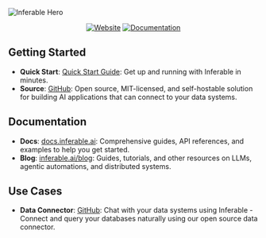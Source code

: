 ![Inferable Hero](https://a.inferable.ai/assets/hero.png)

<div align="center">

[![Website](https://img.shields.io/badge/website-inferable.ai-blue)](https://inferable.ai) [![Documentation](https://img.shields.io/badge/docs-inferable.ai-brightgreen)](https://docs.inferable.ai/)

</div>

## Getting Started

- **Quick Start**: [Quick Start Guide](https://docs.inferable.ai/pages/quick-start): Get up and running with Inferable in minutes.
- **Source**: [GitHub](https://github.com/inferablehq/inferable): Open source, MIT-licensed, and self-hostable solution for building AI applications that can connect to your data systems.

## Documentation

- **Docs**: [docs.inferable.ai](https://docs.inferable.ai): Comprehensive guides, API references, and examples to help you get started.
- **Blog**: [inferable.ai/blog](https://inferable.ai/blog): Guides, tutorials, and other resources on LLMs, agentic automations, and distributed systems.


## Use Cases

- **Data Connector**: [GitHub](https://github.com/inferablehq/inferable/tree/main/data-connector): Chat with your data systems using Inferable - Connect and query your databases naturally using our open source data connector.
